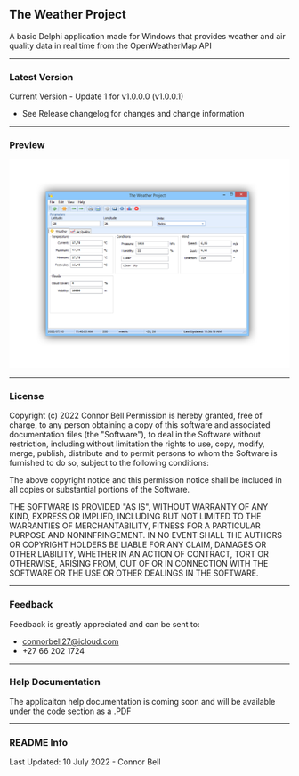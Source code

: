 ## The Weather Project
A basic Delphi application made for Windows that provides weather and air quality data in real time from the OpenWeatherMap API
***
### Latest Version 
Current Version - Update 1 for v1.0.0.0 (v1.0.0.1)  
- See Release changelog for changes and change information 
***
### Preview
![Screenshot](screenshotnb.png)
***
### License 
Copyright (c) 2022 Connor Bell
Permission is hereby granted, free of charge, to any person obtaining a copy
of this software and associated documentation files (the "Software"), to deal
in the Software without restriction, including without limitation the rights
to use, copy, modify, merge, publish, distribute and to permit persons to whom the Software is
furnished to do so, subject to the following conditions:

The above copyright notice and this permission notice shall be included in all
copies or substantial portions of the Software.

THE SOFTWARE IS PROVIDED "AS IS", WITHOUT WARRANTY OF ANY KIND, EXPRESS OR
IMPLIED, INCLUDING BUT NOT LIMITED TO THE WARRANTIES OF MERCHANTABILITY,
FITNESS FOR A PARTICULAR PURPOSE AND NONINFRINGEMENT. IN NO EVENT SHALL THE
AUTHORS OR COPYRIGHT HOLDERS BE LIABLE FOR ANY CLAIM, DAMAGES OR OTHER
LIABILITY, WHETHER IN AN ACTION OF CONTRACT, TORT OR OTHERWISE, ARISING FROM,
OUT OF OR IN CONNECTION WITH THE SOFTWARE OR THE USE OR OTHER DEALINGS IN THE
SOFTWARE.

***
### Feedback 
Feedback is greatly appreciated and can be sent to: 
- connorbell27@icloud.com
- +27 66 202 1724
***
### Help Documentation 
The applicaiton help documentation is coming soon and will be available under the code section as a .PDF
***
### README Info
Last Updated: 10 July 2022 - Connor Bell
